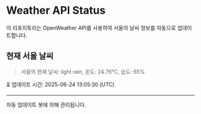 
# Weather API Status

이 리포지토리는 OpenWeather API를 사용하여 서울의 날씨 정보를 자동으로 업데이트합니다.

## 현재 서울 날씨
> 서울의 현재 날씨: light rain, 온도: 24.76°C, 습도: 65%

⏳ 업데이트 시간: 2025-06-24 13:05:30 (UTC)

---
자동 업데이트 봇에 의해 관리됩니다.
